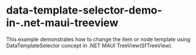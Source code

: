 # data-template-selector-demo-in-.net-maui-treeview
This example demonstrates how to change the item or node template using DataTemplateSelector concept in .NET MAUI TreeView(SfTreeView).
